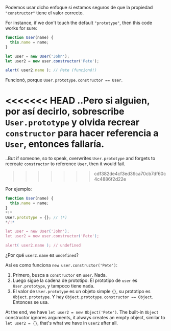 Podemos usar dicho enfoque si estamos seguros de que la propiedad `"constructor"` tiene el valor correcto.

For instance, if we don't touch the default `"prototype"`, then this code works for sure:

```js run
function User(name) {
  this.name = name;
}

let user = new User('John');
let user2 = new user.constructor('Pete');

alert( user2.name ); // Pete (funcionó!)
```

Funcionó, porque `User.prototype.constructor == User`.

<<<<<<< HEAD
..Pero si alguien, por así decirlo, sobrescribe `User.prototype` y olvida recrear `constructor` para hacer referencia a `User`, entonces fallaría.
=======
..But if someone, so to speak, overwrites `User.prototype` and forgets to recreate `constructor` to reference `User`, then it would fail.
>>>>>>> cdf382de4cf3ed39ca70cb7df60c4c4886f2d22e

Por ejemplo:

```js run
function User(name) {
  this.name = name;
}
*!*
User.prototype = {}; // (*)
*/!*

let user = new User('John');
let user2 = new user.constructor('Pete');

alert( user2.name ); // undefined
```

¿Por qué `user2.name` es `undefined`?

Así es como funciona `new user.constructor('Pete')`:

1. Primero, busca a `constructor` en `user`. Nada.
2. Luego sigue la cadena de prototipo. El prototipo de `user` es `User.prototype`, y tampoco tiene nada.
3. El valor de `User.prototype` es un objeto simple `{}`, su prototipo es `Object.prototype`. Y hay `Object.prototype.constructor == Object`. Entonces se usa.

At the end, we have `let user2 = new Object('Pete')`. The built-in `Object` constructor ignores arguments, it always creates an empty object, similar to `let user2 = {}`, that's what we have in `user2` after all.
